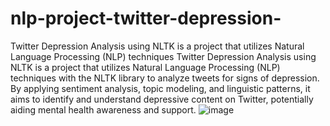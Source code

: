 # nlp-project-twitter-depression-
Twitter Depression Analysis using NLTK is a project that utilizes Natural Language Processing (NLP) techniques
Twitter Depression Analysis using NLTK is a project that utilizes Natural Language Processing (NLP) techniques with the NLTK library to analyze tweets for signs of depression. By applying sentiment analysis, topic modeling, and linguistic patterns, it aims to identify and understand depressive content on Twitter, potentially aiding mental health awareness and support.
![image](https://github.com/Jsujanchowdary/nlp-project-twitter-depression-/assets/91127394/04dea97c-9c69-4eba-a949-439f04068523)
